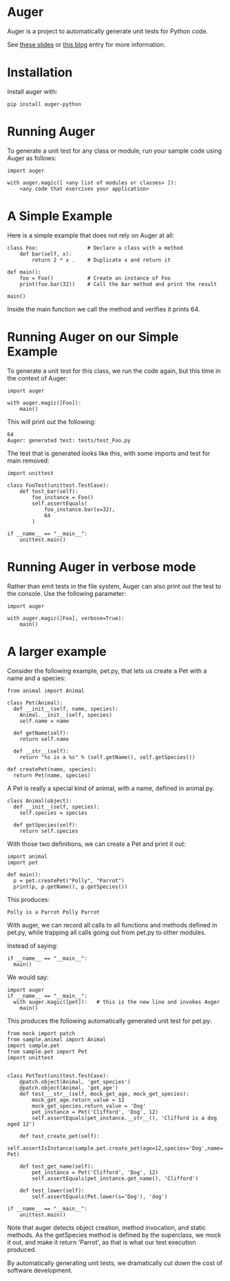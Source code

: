 # Auger
Auger is a project to automatically generate unit tests for Python code.

See
[these slides](http://goo.gl/PuZsgX)
or
[this blog](http://chrislaffra.blogspot.com/2016/12/auger-automatic-unit-test-generation.html)
entry for more information.

# Installation

Install auger with:

    pip install auger-python

# Running Auger

To generate a unit test for any class or module, run your sample code using Auger as follows:

    import auger

    with auger.magic([ <any list of modules or classes> ]):
        <any code that exercises your application>

# A Simple Example

Here is a simple example that does not rely on Auger at all:

    class Foo:                # Declare a class with a method
        def bar(self, x):
            return 2 * x .    # Duplicate x and return it

    def main():
        foo = Foo()           # Create an instance of Foo
        print(foo.bar(32))    # Call the bar method and print the result

    main()

Inside the main function we call the method and verifies it prints 64.

# Running Auger on our Simple Example

To generate a unit test for this class, we run the code again, but this time in the context of Auger:

    import auger

    with auger.magic([Foo]):
        main()

This will print out the following:

    64
    Auger: generated test: tests/test_Foo.py

The test that is generated looks like this, with some imports and test for main removed:

    import unittest

    class FooTest(unittest.TestCase):
        def test_bar(self):
            foo_instance = Foo()
            self.assertEquals(
                foo_instance.bar(x=32),
                64
            )

    if __name__ == "__main__":
        unittest.main()

# Running Auger in verbose mode

Rather than emit tests in the file system, Auger can also print out the test to the console.
Use the following parameter:

    import auger

    with auger.magic([Foo], verbose=True):
        main()


# A larger example

Consider the following example, pet.py, that lets us create a Pet with a name and a species:

    from animal import Animal

    class Pet(Animal):
      def __init__(self, name, species):
        Animal.__init__(self, species)
        self.name = name

      def getName(self):
        return self.name

      def __str__(self):
        return "%s is a %s" % (self.getName(), self.getSpecies())

    def createPet(name, species):
      return Pet(name, species)

A Pet is really a special kind of animal, with a name, defined in animal.py.

    class Animal(object):
      def __init__(self, species):
        self.species = species

      def getSpecies(self):
        return self.species

With those two definitions, we can create a Pet and print it out:

    import animal
    import pet

    def main():
      p = pet.createPet("Polly", "Parrot")
      print(p, p.getName(), p.getSpecies())

This produces:

    Polly is a Parrot Polly Parrot

With auger, we can record all calls to all functions and methods defined in pet.py,
while trapping all calls going out from pet.py to other modules.

Instead of saying:

    if __name__ == "__main__":
      main()

We would say:

    import auger
    if __name__ == "__main__":
      with auger.magic([pet]):   # this is the new line and invokes Auger
        main()

This produces the following automatically generated unit test for pet.py:

    from mock import patch
    from sample.animal import Animal
    import sample.pet
    from sample.pet import Pet
    import unittest


    class PetTest(unittest.TestCase):
        @patch.object(Animal, 'get_species')
        @patch.object(Animal, 'get_age')
        def test___str__(self, mock_get_age, mock_get_species):
            mock_get_age.return_value = 12
            mock_get_species.return_value = 'Dog'
            pet_instance = Pet('Clifford', 'Dog', 12)
            self.assertEquals(pet_instance.__str__(), 'Clifford is a dog aged 12')

        def test_create_pet(self):
            self.assertIsInstance(sample.pet.create_pet(age=12,species='Dog',name='Clifford'), Pet)

        def test_get_name(self):
            pet_instance = Pet('Clifford', 'Dog', 12)
            self.assertEquals(pet_instance.get_name(), 'Clifford')

        def test_lower(self):
            self.assertEquals(Pet.lower(s='Dog'), 'dog')

    if __name__ == "__main__":
        unittest.main()

Note that auger detects object creation, method invocation, and static methods. As
the getSpecies method is defined by the superclass, we mock it out, and make it return
'Parrot', as that is what our test execution produced.

By automatically generating unit tests, we dramatically cut down the cost of software
development.
